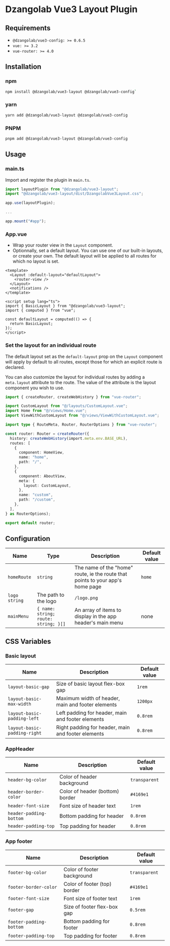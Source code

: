 # Dzangolab Vue3 Layout Plugin

## Requirements

* `@dzangolab/vue3-config: >= 0.6.5`
* `vue: >= 3.2`
* `vue-router: >= 4.0`

## Installation

### npm

```bash
npm install @dzangolab/vue3-layout @dzangolab/vue3-config`
```

### yarn

```bash
yarn add @dzangolab/vue3-layout @dzangolab/vue3-config
```

### PNPM

```bash
pnpm add @dzangolab/vue3-layout @dzangolab/vue3-config
```

## Usage

### main.ts

Import and register the plugin in `main.ts`.

```ts
import layoutPlugin from "@dzangolab/vue3-layout";
import "@dzangolab/vue3-layout/dist/DzangolabVue3Layout.css";

app.use(layoutPlugin);

...

app.mount("#app");
```

### App.vue

* Wrap your router view in the `Layout` component.
* Optionnally, set a default layout. You can use one of our built-in layouts, or create your own. The default layout will be applied to all routes for which no layout is set.

```vue
<template>
  <Layout :default-layout="defaultLayout">
    <router-view />
  </Layout>
  <notifications />
</template>

<script setup lang="ts">
import { BasicLayout } from "@dzangolab/vue3-layout";
import { computed } from "vue";

const defaultLayout = computed(() => {
  return BasicLayout;
});
</script>
```

### Set the layout for an individual route

The default layout set as the `default-layout` prop on the `Layout` component will apply by default to all routes, except those for which an explicit route is declared.

You can also customize the layout for individual routes by adding a `meta.layout` attribute to the route. The value of the attribute is the layout component you wish to use.

```ts
import { createRouter, createWebHistory } from "vue-router";

import CustomLayout from "@/layouts/CustomLayout.vue";
import Home from "@/views/Home.vue";
import ViewWithCustomLayout from "@/views/ViewWithCustomLayout.vue";

import type { RouteMeta, Router, RouterOptions } from "vue-router";

const router: Router = createRouter({
  history: createWebHistory(import.meta.env.BASE_URL),
  routes: [
    {
      component: HomeView,
      name: "home",
      path: "/",
    },
    {
      component: AboutView,
      meta: {
        layout: CustomLayout,
      },
      name: "custom",
      path: "/custom",
    },
  ],
} as RouterOptions);

export default router;
```

## Configuration

| Name | Type | Description | Default value |
|------|------|-------------|---------------|
| `homeRoute` | `string` | The name of the "home" route, ie the route that points to your app's home page | `home` |
| `logo` `string` | The path to the logo | `/logo.png` |
| `mainMenu` | `{ name: string; route: string; }[]` | An array of items to display in the app header's main menu | none |


## CSS Variables

### Basic layout

| Name | Description | Default value |
|-------|------------|---------------|
| `layout-basic-gap` | Size of basic layout flex-box gap | `1rem` |
| `layout-basic-max-width` | Maximum width of header, main and footer elements | `1200px` |
| `layout-basic-padding-left` | Left padding for header, main and footer elements | `0.8rem` |
| `layout-basic-padding-right` | Right padding for header, main and footer elements | `0.8rem` |

### AppHeader

| Name | Description | Default value |
|-------|------------|---------------|
| `header-bg-color` | Color of header background | `transparent` |
| `header-border-color` | Color of header (bottom) border | `#4169e1` |
| `header-font-size` | Font size of header text | `1rem` |
| `header-padding-bottom` | Bottom padding for header | `0.8rem` |
| `header-padding-top` | Top padding for header | `0.8rem` |

### App footer

| Name | Description | Default value |
|-------|------------|---------------|
| `footer-bg-color` | Color of footer background | `transparent` |
| `footer-border-color` | Color of footer (top) border | `#4169e1` |
| `footer-font-size` | Font size of footer text | `1rem` |
| `footer-gap` | Size of footer flex-box gap | `0.5rem` |
| `footer-padding-bottom` | Bottom padding for footer | `0.8rem` |
| `footer-padding-top` | Top padding for footer | `0.8rem` |
